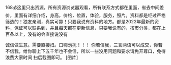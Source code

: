 168💰这里只出资源，所有资源浏览器观看，所有联系方式都在里面，省去中间差价，里面有详细介绍，身高，价格，位置，体验，服务，照片。资料都是经过严格筛选的！狼友亲测，真实可靠！只要我说有资料的地方。都是2022年最新的资料，保证可以联系到，并且每天都在更新信息，只要我说有的，按市分类，都在上百条以上，没有的会直接说没有

诚信做生意。需要直接扫。口嗨勿扰！！！
你若信我，三言两语可以成交，你若不信我，给你聊上下五千年也不会信，所以一些没用问题和要求请免开尊口，免得浪费大家时间
扫后截图即可。
[图片]
